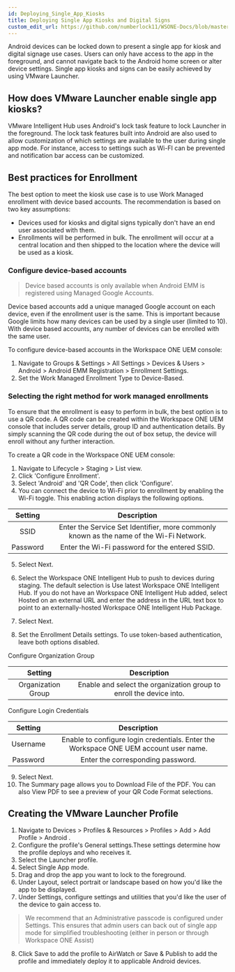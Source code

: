 ```yaml
---
id: Deploying_Single_App_Kiosks
title: Deploying Single App Kiosks and Digital Signs
custom_edit_url: https://github.com/numberlock11/WSONE-Docs/blob/master/docs/Google/Deploying_Single_App_Kiosks.md
---
```


Android devices can be locked down to present a single app for kiosk and digital signage use cases. Users can only have access to the app in the foreground, and cannot navigate back to the Android home screen or alter device settings. Single app kiosks and signs can be easily achieved by using VMware Launcher.

## How does VMware Launcher enable single app kiosks?
VMware Intelligent Hub uses Android's lock task feature to lock Launcher in the foreground. The lock task features built into Android are also used to allow customization of which settings are available to the user during single app mode. For instance, access to settings such as Wi-FI can be prevented and notification bar access can be customized.

## Best practices for Enrollment
The best option to meet the kiosk use case is to use Work Managed enrollment with device based accounts. The recommendation is based on two key assumptions:

* Devices used for kiosks and digital signs typically don't have an end user associated with them.
* Enrollments will be performed in bulk. The enrollment will occur at a central location and then shipped to the location where the device will be used as a kiosk.

### Configure device-based accounts
> Device based accounts is only available when Android EMM is registered using Managed Google Accounts.

Device based accounts add a unique managed Google account on each device, even if the enrollment user is the same. This is important because Google limits how many devices can be used by a single user (limited to 10). With device based accounts, any number of devices can be enrolled with the same user.

To configure device-based accounts in the Workspace ONE UEM console:
1. Navigate to Groups & Settings > All Settings > Devices & Users > Android > Android EMM Registration > Enrollment Settings.
2. Set the Work Managed Enrollment Type to Device-Based.

### Selecting the right method for work managed enrollments
To ensure that the enrollment is easy to perform in bulk, the best option is to use a QR code. A QR code can be created within the Workspace ONE UEM console that includes server details, group ID and authentication details. By simply scanning the QR code during the out of box setup, the device will enroll without any further interaction.

To create a QR code in the Workspace ONE UEM console:
1. Navigate to Lifecycle > Staging > List view.
2. Click 'Configure Enrollment'.
3. Select 'Android' and 'QR Code', then click 'Configure'.
4. You can connect the device to Wi-Fi prior to enrollment by enabling the Wi-Fi toggle. This enabling action displays the following options.

|  Setting |                                       Description                                       |
|:--------:|:---------------------------------------------------------------------------------------:|
| SSID     | Enter the Service Set Identifier, more commonly known as the name of the Wi-Fi Network. |
| Password | Enter the Wi-Fi password for the entered SSID.                                          |

5. Select Next.

6. Select the Workspace ONE Intelligent Hub to push to devices during staging. The default selection is Use latest Workspace ONE Intelligent Hub. If you do not have an Workspace ONE Intelligent Hub added, select Hosted on an external URL and enter the address in the URL text box to point to an externally-hosted Workspace ONE Intelligent Hub Package.

7. Select Next.

8. Set the Enrollment Details settings. To use token-based authentication, leave both options disabled.

Configure Organization Group

|       Setting      |                             Description                             |
|:------------------:|:-------------------------------------------------------------------:|
| Organization Group | Enable and select the organization group to enroll the device into. |

Configure Login Credentials

|  Setting |                                      Description                                      |
|:--------:|:-------------------------------------------------------------------------------------:|
| Username | Enable to configure login credentials. Enter the Workspace ONE UEM account user name. |
| Password | Enter the corresponding password.                                                     |

9. Select Next.
10. The Summary page allows you to Download File of the PDF. You can also View PDF to see a preview of your QR Code Format selections.


## Creating the VMware Launcher Profile

1. Navigate to Devices > Profiles & Resources > Profiles > Add > Add Profile > Android .
2. Configure the profile's General settings.These settings determine how the profile deploys and who receives it.
3. Select the Launcher profile.
4. Select Single App mode.
5. Drag and drop the app you want to lock to the foreground.
6. Under Layout, select portrait or landscape based on how you'd like the app to be displayed.
7. Under Settings, configure settings and utilities that you'd like the user of the device to gain access to.
> We recommend that an Administrative passcode is configured under Settings. This ensures that admin users can back out of single app mode for simplified troubleshooting (either in person or through Workspace ONE Assist)

8. Click Save to add the profile to AirWatch or Save & Publish to add the profile and immediately deploy it to applicable Android devices.
